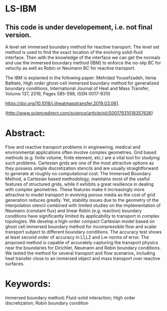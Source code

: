 # LS-IBM
## This code is under developement, i.e. not final version.
A level set immersed boundary method for reactive transport. The level set method is used to find the exact location of the evolving solid-fluid interface. Then with the knowledge of the interface we can get the normals and use the immersed boundary method (IBM) to enforce the no-slip BC for velocity as well as Robin or Neumann BC for reactive transport.


The IBM is explanied in the following paper:
Mehrdad Yousefzadeh, Ilenia Battiato, High order ghost-cell immersed boundary method for generalized boundary conditions,
International Journal of Heat and Mass Transfer, Volume 137, 2019, Pages 585-598, ISSN 0017-9310

https://doi.org/10.1016/j.ijheatmasstransfer.2019.03.061.

(http://www.sciencedirect.com/science/article/pii/S0017931018357636)

# Abstract: 
Flow and reactive transport problems in engineering, medical and environmental applications often involve complex geometries. Grid based methods (e.g. finite volume, finite element, etc.) are a vital tool for studying such problems. Cartesian grids are one of the most attractive options as they possess simple discretization stencils and are usually straightforward to generate at roughly no computational cost. The Immersed Boundary Method, a Cartesian based methodology, maintains most of the useful features of structured grids, while it exhibits a great resilience in dealing with complex geometries. These features make it increasingly more attractive to model transport in evolving porous media as the cost of grid generation reduces greatly. Yet, stability issues due to the geometry of the interpolation stencil combined with limited studies on the implementation of Neumann (constant flux) and linear Robin (e.g. reaction) boundary conditions have significantly limited its applicability to transport in complex topologies. We develop a high-order compact Cartesian model based on ghost cell immersed boundary method for incompressible flow and scalar transport subject to different boundary conditions. The accuracy test shows at least second order of accuracy in L1,L2 and L∞ norms of error. The proposed method is capable of accurately capturing the transport physics near the boundaries for Dirichlet, Neumann and Robin boundary conditions. We tested the method for several transport and flow scenarios, including heat transfer close to an immersed object and mass transport over reactive surfaces.

# Keywords: 
Immersed boundary method; Fluid-solid interaction; High order discretization; Robin boundary condition
